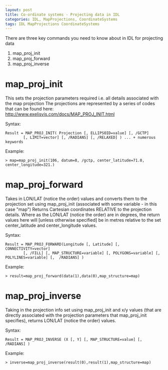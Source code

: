 ```yaml
---
layout: post
title: Co-ordinate systems - Projecting data in IDL
categories: IDL, MapProjections, CoordinateSystems
tags: IDL MapProjections CoordinateSystems
---
```


There are three key commands you need to know about in IDL for projecting data

1. map_proj_init
2. map_proj_forward
3. map_proj_inverse

# map_proj_init

This sets the projection parameters required i.e. all details associated with the map projection
The projections are represented by a series of codes that can be found here: http://www.exelisvis.com/docs/MAP_PROJ_INIT.html

Syntax: 

	Result = MAP_PROJ_INIT( Projection [, ELLIPSOID=value] [, /GCTP] 
			[, LIMIT=vector] [, /RADIANS] [, /RELAXED] ) ... + numerous keywords

Example: 

	> map=map_proj_init(106, datum=8, /gctp, center_latitude=71.0, center_longitude=321.)

# map_proj_forward

Takes in LON/LAT (notice the order) values and converts them to the projection set using map_proj_init (associated with some variable - in this case "map")
Returns Cartesian coordinates RELATIVE to the projection details. Where as the LON/LAT (notice the order) are in degrees, the return values here will [unless otherwise specified] be in metres relative to the set center_latitude and center_longitude values.

Syntax: 

	Result = MAP_PROJ_FORWARD(Longitude [, Latitude] [, CONNECTIVITY=vector] 
			[, /FILL] [, MAP_STRUCTURE=variable] [, POLYGONS=variable] [, POLYLINES=variable] [,  /RADIANS] )

Example: 

	> result=map_proj_forward(data(1),data(0),map_structure=map)

# map_proj_inverse

Taking in the projection info set using map_proj_init and x/y values (that are directly associated with the projection parameters that map_proj_init specifies), returns LON/LAT (notice the order) values.

Syntax: 

	Result = MAP_PROJ_INVERSE (X [, Y] [, MAP_STRUCTURE=value] [, /RADIANS] )

Example: 

	> inverse=map_proj_inverse(result(0),result(1),map_structure=map)

